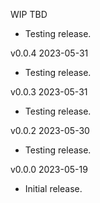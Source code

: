 WIP  TBD

 * Testing release.

v0.0.4  2023-05-31

 * Testing release.

v0.0.3  2023-05-31

 * Testing release.

v0.0.2  2023-05-30

 * Testing release.

v0.0.0  2023-05-19

 * Initial release.
